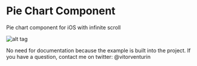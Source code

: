 # Pie Chart Component
Pie chart component for iOS with infinite scroll

![alt tag](https://github.com/vitorventurin/PieChartComponent/blob/master/PieChartComponent/piechart.gif)

No need for documentation because the example is built into the project.
If you have a question, contact me on twitter: @vitorventurin


